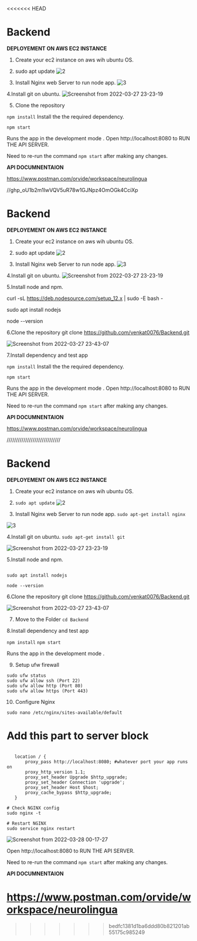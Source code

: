 <<<<<<< HEAD
<!-- # Getting Started with Create React App
=======
# Backend
**DEPLOYEMENT ON AWS EC2 INSTANCE**
>>>>>>> bedfc1381d1ba6ddd80b821201ab55175c985249

1. Create your ec2 instance on aws wih ubuntu OS with the following security group added.
  ![Screenshot from 2022-03-28 13-46-57](https://user-images.githubusercontent.com/90921396/160355964-0159f363-fbe9-4858-8c07-1109100fe6ed.png)

  
2. ```sudo apt update```
  ![2](https://user-images.githubusercontent.com/90921396/160273749-d3c45c54-fba0-40d8-8bf4-d69f65efba60.png)

3. Install Nginx web Server to run node app.
`sudo apt-get install nginx`

  ![3](https://user-images.githubusercontent.com/90921396/160294043-19573a68-fec0-4602-895a-020d1b12a64d.png)
  
4.Install git on ubuntu.
`sudo apt-get install git`

![Screenshot from 2022-03-27 23-23-19](https://user-images.githubusercontent.com/90921396/160294115-6f2e98ae-5dd8-4e94-9653-a103e095ae6b.png)

  
5.Install node and npm.

  `curl -sL https://deb.nodesource.com/setup_12.x | sudo -E bash -`

  `sudo apt install nodejs`

  `node --version`
  
  
6.Clone the repository
  git clone https://github.com/venkat0076/Backend.git

 ![Screenshot from 2022-03-27 23-43-07](https://user-images.githubusercontent.com/90921396/160294877-2190548f-5c91-4eaa-9aa1-79dc9ace9a2a.png)
 
7. Move to the Folder 
 `cd Backend`
 
8.Install dependency and test app

  `npm install` 
  `npm start`

Runs the app in the development mode .

9. Open in browser ** IPV4:8080 **

  


![Screenshot from 2022-03-28 00-17-27](https://user-images.githubusercontent.com/90921396/160296124-c78886bd-100f-409b-946d-bf18709b6de7.png)


 ** DEPLOY FRONTEND REACT **

1. Clone the React Repo.

 ```git clone https://github.com/venkat0076/Frontend.git```

2. move to the folder

``` cd Frontend```

3. Install all the dependencies and run.

```npm install```
```npm run```

4.Configure Nginx 

`sudo nano /etc/nginx/sites-available/default`

# Add this part to server block

 ```server_name _;

    location / {
        proxy_pass http://localhost:3000/; #whatever port your app runs on
    }
 ```
 
 # Check NGINX config
sudo nginx -t

# Restart NGINX
sudo service nginx restart

4. It will run on ** PUBLIC IPV4 **
![Screenshot from 2022-03-28 17-32-15](https://user-images.githubusercontent.com/90921396/160393766-6c6a1458-c013-475b-ab23-8422ec5b1ba5.png)

5. Change the api url in utils/api to the public IPV DNS:8080

**API DOCUMNENTAION**

https://www.postman.com/orvide/workspace/neurolingua


** CREDENTIAL FOR LOGIN **

# Login as teacher 
email - dipikesh.singh.915@gmail.com
password- Dipikesh@123

# Login as student

email - dipikesh2001@gmail.com
password- Dipikesh@123

# Login as admin

email - admin@neurolingua.in
password - Pass@123



<<<<<<< HEAD
This section has moved here: [https://facebook.github.io/create-react-app/docs/troubleshooting#npm-run-build-fails-to-minify](https://facebook.github.io/create-react-app/docs/troubleshooting#npm-run-build-fails-to-minify) -->


# Backend

**DEPLOYEMENT ON AWS EC2 INSTANCE**

1. Create your ec2 instance on aws wih ubuntu OS.
2. sudo apt update
   ![2](https://user-images.githubusercontent.com/90921396/160273749-d3c45c54-fba0-40d8-8bf4-d69f65efba60.png)

3. Install Nginx web Server to run node app.
   ![3](https://user-images.githubusercontent.com/90921396/160294043-19573a68-fec0-4602-895a-020d1b12a64d.png)

4.Install git on ubuntu.
![Screenshot from 2022-03-27 23-23-19](https://user-images.githubusercontent.com/90921396/160294115-6f2e98ae-5dd8-4e94-9653-a103e095ae6b.png)

5. Clone the repository

`npm install`
Install the the required dependency.

`npm start`

Runs the app in the development mode .
Open http://localhost:8080 to RUN THE API SERVER.

Need to re-run the command `npm start` after making any changes.

**API DOCUMNENTAION**

https://www.postman.com/orvide/workspace/neurolingua

//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
# Backend

**DEPLOYEMENT ON AWS EC2 INSTANCE**

1. Create your ec2 instance on aws wih ubuntu OS.
2. sudo apt update
   ![2](https://user-images.githubusercontent.com/90921396/160273749-d3c45c54-fba0-40d8-8bf4-d69f65efba60.png)

3. Install Nginx web Server to run node app.
   ![3](https://user-images.githubusercontent.com/90921396/160294043-19573a68-fec0-4602-895a-020d1b12a64d.png)

4.Install git on ubuntu.
![Screenshot from 2022-03-27 23-23-19](https://user-images.githubusercontent.com/90921396/160294115-6f2e98ae-5dd8-4e94-9653-a103e095ae6b.png)

5.Install node and npm.

curl -sL https://deb.nodesource.com/setup_12.x | sudo -E bash -

sudo apt install nodejs

node --version

6.Clone the repository
git clone https://github.com/venkat0076/Backend.git

![Screenshot from 2022-03-27 23-43-07](https://user-images.githubusercontent.com/90921396/160294877-2190548f-5c91-4eaa-9aa1-79dc9ace9a2a.png)

7.Install dependency and test app

`npm install`
Install the the required dependency.

`npm start`

Runs the app in the development mode .
Open http://localhost:8080 to RUN THE API SERVER.

Need to re-run the command `npm start` after making any changes.

**API DOCUMNENTAION**

https://www.postman.com/orvide/workspace/neurolingua

/////////////////////////////


# Backend

**DEPLOYEMENT ON AWS EC2 INSTANCE**

1. Create your ec2 instance on aws wih ubuntu OS.
2. `sudo apt update`
   ![2](https://user-images.githubusercontent.com/90921396/160273749-d3c45c54-fba0-40d8-8bf4-d69f65efba60.png)

3. Install Nginx web Server to run node app.
   `sudo apt-get install nginx`

![3](https://user-images.githubusercontent.com/90921396/160294043-19573a68-fec0-4602-895a-020d1b12a64d.png)

4.Install git on ubuntu.
`sudo apt-get install git`

![Screenshot from 2022-03-27 23-23-19](https://user-images.githubusercontent.com/90921396/160294115-6f2e98ae-5dd8-4e94-9653-a103e095ae6b.png)

5.Install node and npm.

```curl -sL https://deb.nodesource.com/setup_12.x | sudo -E bash -

sudo apt install nodejs

node --version
```

6.Clone the repository
git clone https://github.com/venkat0076/Backend.git

![Screenshot from 2022-03-27 23-43-07](https://user-images.githubusercontent.com/90921396/160294877-2190548f-5c91-4eaa-9aa1-79dc9ace9a2a.png)

7. Move to the Folder
   `cd Backend`

8.Install dependency and test app

`npm install`
`npm start`

Runs the app in the development mode .

9. Setup ufw firewall

```sudo ufw enable
sudo ufw status
sudo ufw allow ssh (Port 22)
sudo ufw allow http (Port 80)
sudo ufw allow https (Port 443)
```

10. Configure Nginx

`sudo nano /etc/nginx/sites-available/default`

# Add this part to server block

```server_name yourdomain.com www.yourdomain.com;

   location / {
       proxy_pass http://localhost:8080; #whatever port your app runs on
       proxy_http_version 1.1;
       proxy_set_header Upgrade $http_upgrade;
       proxy_set_header Connection 'upgrade';
       proxy_set_header Host $host;
       proxy_cache_bypass $http_upgrade;
   }
```

```
# Check NGINX config
sudo nginx -t

# Restart NGINX
sudo service nginx restart

```

![Screenshot from 2022-03-28 00-17-27](https://user-images.githubusercontent.com/90921396/160296124-c78886bd-100f-409b-946d-bf18709b6de7.png)

Open http://localhost:8080 to RUN THE API SERVER.

Need to re-run the command `npm start` after making any changes.

**API DOCUMNENTAION**

https://www.postman.com/orvide/workspace/neurolingua
=======
>>>>>>> bedfc1381d1ba6ddd80b821201ab55175c985249
